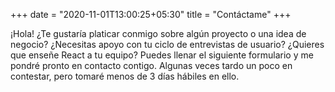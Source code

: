 +++
date = "2020-11-01T13:00:25+05:30"
title = "Contáctame"
+++

¡Hola! ¿Te gustaría platicar conmigo sobre algún proyecto o una idea de negocio? ¿Necesitas apoyo con tu ciclo de entrevistas de usuario? ¿Quieres que enseñe React a tu equipo? Puedes llenar el siguiente formulario y me pondré pronto en contacto contigo. Algunas veces tardo un poco en contestar, pero tomaré menos de 3 días hábiles en ello. 